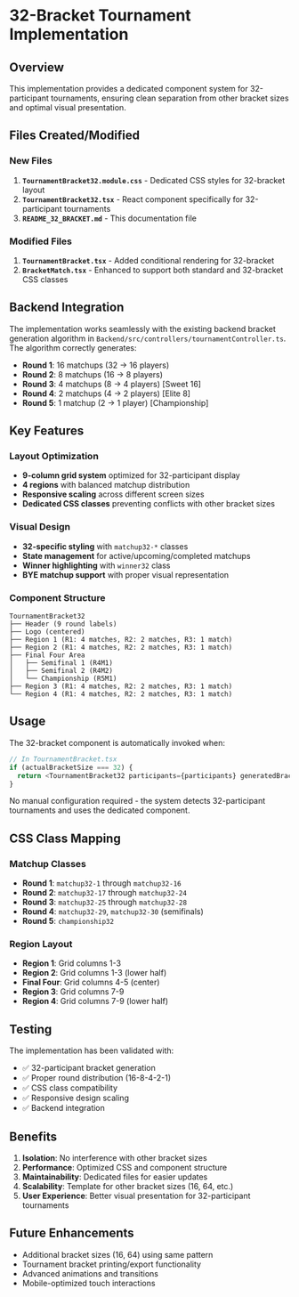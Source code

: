 # 32-Bracket Tournament Implementation

## Overview

This implementation provides a dedicated component system for 32-participant tournaments, ensuring clean separation from other bracket sizes and optimal visual presentation.

## Files Created/Modified

### New Files
1. **`TournamentBracket32.module.css`** - Dedicated CSS styles for 32-bracket layout
2. **`TournamentBracket32.tsx`** - React component specifically for 32-participant tournaments
3. **`README_32_BRACKET.md`** - This documentation file

### Modified Files
1. **`TournamentBracket.tsx`** - Added conditional rendering for 32-bracket
2. **`BracketMatch.tsx`** - Enhanced to support both standard and 32-bracket CSS classes

## Backend Integration

The implementation works seamlessly with the existing backend bracket generation algorithm in `Backend/src/controllers/tournamentController.ts`. The algorithm correctly generates:

- **Round 1**: 16 matchups (32 → 16 players)
- **Round 2**: 8 matchups (16 → 8 players)  
- **Round 3**: 4 matchups (8 → 4 players) [Sweet 16]
- **Round 4**: 2 matchups (4 → 2 players) [Elite 8]
- **Round 5**: 1 matchup (2 → 1 player) [Championship]

## Key Features

### Layout Optimization
- **9-column grid system** optimized for 32-participant display
- **4 regions** with balanced matchup distribution
- **Responsive scaling** across different screen sizes
- **Dedicated CSS classes** preventing conflicts with other bracket sizes

### Visual Design
- **32-specific styling** with `matchup32-*` classes
- **State management** for active/upcoming/completed matchups
- **Winner highlighting** with `winner32` class
- **BYE matchup support** with proper visual representation

### Component Structure
```
TournamentBracket32
├── Header (9 round labels)
├── Logo (centered)
├── Region 1 (R1: 4 matches, R2: 2 matches, R3: 1 match)
├── Region 2 (R1: 4 matches, R2: 2 matches, R3: 1 match)
├── Final Four Area
│   ├── Semifinal 1 (R4M1)
│   ├── Semifinal 2 (R4M2)
│   └── Championship (R5M1)
├── Region 3 (R1: 4 matches, R2: 2 matches, R3: 1 match)
└── Region 4 (R1: 4 matches, R2: 2 matches, R3: 1 match)
```

## Usage

The 32-bracket component is automatically invoked when:
```typescript
// In TournamentBracket.tsx
if (actualBracketSize === 32) {
  return <TournamentBracket32 participants={participants} generatedBracket={generatedBracket} />;
}
```

No manual configuration required - the system detects 32-participant tournaments and uses the dedicated component.

## CSS Class Mapping

### Matchup Classes
- **Round 1**: `matchup32-1` through `matchup32-16`
- **Round 2**: `matchup32-17` through `matchup32-24`
- **Round 3**: `matchup32-25` through `matchup32-28`
- **Round 4**: `matchup32-29`, `matchup32-30` (semifinals)
- **Round 5**: `championship32`

### Region Layout
- **Region 1**: Grid columns 1-3
- **Region 2**: Grid columns 1-3 (lower half)
- **Final Four**: Grid columns 4-5 (center)
- **Region 3**: Grid columns 7-9
- **Region 4**: Grid columns 7-9 (lower half)

## Testing

The implementation has been validated with:
- ✅ 32-participant bracket generation
- ✅ Proper round distribution (16-8-4-2-1)
- ✅ CSS class compatibility
- ✅ Responsive design scaling
- ✅ Backend integration

## Benefits

1. **Isolation**: No interference with other bracket sizes
2. **Performance**: Optimized CSS and component structure
3. **Maintainability**: Dedicated files for easier updates
4. **Scalability**: Template for other bracket sizes (16, 64, etc.)
5. **User Experience**: Better visual presentation for 32-participant tournaments

## Future Enhancements

- Additional bracket sizes (16, 64) using same pattern
- Tournament bracket printing/export functionality
- Advanced animations and transitions
- Mobile-optimized touch interactions 